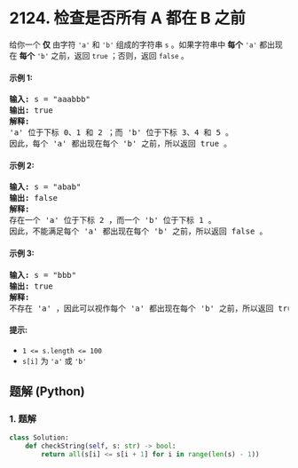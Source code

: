 # 2124. 检查是否所有 A 都在 B 之前
给你一个 **仅** 由字符 `'a'` 和 `'b'` 组成的字符串  `s` 。如果字符串中 **每个** `'a'` 都出现在 **每个** `'b'` 之前，返回 `true` ；否则，返回 `false` 。

#### 示例 1:
<pre>
<strong>输入:</strong> s = "aaabbb"
<strong>输出:</strong> true
<strong>解释:</strong>
'a' 位于下标 0、1 和 2 ；而 'b' 位于下标 3、4 和 5 。
因此，每个 'a' 都出现在每个 'b' 之前，所以返回 true 。
</pre>

#### 示例 2:
<pre>
<strong>输入:</strong> s = "abab"
<strong>输出:</strong> false
<strong>解释:</strong>
存在一个 'a' 位于下标 2 ，而一个 'b' 位于下标 1 。
因此，不能满足每个 'a' 都出现在每个 'b' 之前，所以返回 false 。
</pre>

#### 示例 3:
<pre>
<strong>输入:</strong> s = "bbb"
<strong>输出:</strong> true
<strong>解释:</strong>
不存在 'a' ，因此可以视作每个 'a' 都出现在每个 'b' 之前，所以返回 true 。
</pre>

#### 提示:
* `1 <= s.length <= 100`
* `s[i]` 为 `'a'` 或 `'b'`

## 题解 (Python)

### 1. 题解
```Python
class Solution:
    def checkString(self, s: str) -> bool:
        return all(s[i] <= s[i + 1] for i in range(len(s) - 1))
```
